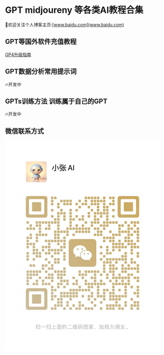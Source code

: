 # **GPT midjoureny  等各类AI教程合集**


👏欢迎关注个人博客主页:[www.baidu.com](www.baidu.com)

## &#x20;GPT等国外软件充值教程
[GP4升级指南](Recharge_tutorial/gpt4rt.md)


## &#x20;GPT数据分析常用提示词

🔥开发中
## &#x20;GPTs训练方法 训练属于自己的GPT

🔥开发中
## 微信联系方式

![微信联系方式](wechat_code/QRcode.jpg "微信号:AI-littlezhang")
